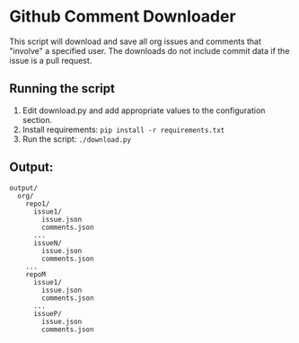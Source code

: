 # Github Comment Downloader

This script will download and save all org issues and comments that "involve" a specified user. The downloads do not include commit data if the issue is a pull request.

## Running the script

1. Edit download.py and add appropriate values to the configuration section.
2. Install requirements: `pip install -r requirements.txt`
3. Run the script: `./download.py`

## Output:

```
output/
  org/
    repo1/
      issue1/
        issue.json
        comments.json
      ...
      issueN/
        issue.json
        comments.json
    ...
    repoM
      issue1/
        issue.json
        comments.json
      ...
      issueP/
        issue.json
        comments.json
```
